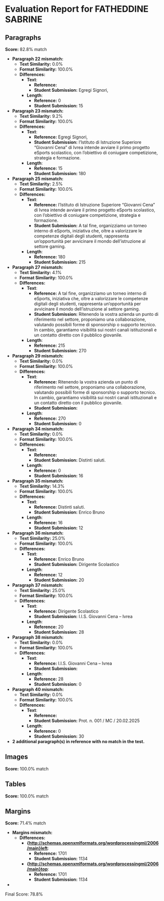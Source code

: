 # Evaluation Report for FATHEDDINE SABRINE

## Paragraphs
**Score:** 82.8% match

- **Paragraph 22 mismatch:**
  - **Text Similarity:** 0.0%
  - **Format Similarity:** 100.0%
  - **Differences:**
    - **Text**:
      - **Reference:** 
      - **Student Submission:** Egregi Signori,
    - **Length**:
      - **Reference:** 0
      - **Student Submission:** 15
- **Paragraph 23 mismatch:**
  - **Text Similarity:** 9.2%
  - **Format Similarity:** 100.0%
  - **Differences:**
    - **Text**:
      - **Reference:** Egregi Signori,
      - **Student Submission:** l’Istituto di Istruzione Superiore “Giovanni Cena” di Ivrea intende avviare il primo progetto eSports scolastico, con l’obiettivo di coniugare competizione, strategia e formazione.
    - **Length**:
      - **Reference:** 15
      - **Student Submission:** 180
- **Paragraph 25 mismatch:**
  - **Text Similarity:** 2.5%
  - **Format Similarity:** 100.0%
  - **Differences:**
    - **Text**:
      - **Reference:** l’Istituto di Istruzione Superiore “Giovanni Cena” di Ivrea intende avviare il primo progetto eSports scolastico, con l’obiettivo di coniugare competizione, strategia e formazione.
      - **Student Submission:** A tal fine, organizziamo un torneo interno di eSports, iniziativa che, oltre a valorizzare le competenze digitali degli studenti, rappresenta un’opportunità per avvicinare il mondo dell’istruzione al settore gaming.
    - **Length**:
      - **Reference:** 180
      - **Student Submission:** 215
- **Paragraph 27 mismatch:**
  - **Text Similarity:** 4.1%
  - **Format Similarity:** 100.0%
  - **Differences:**
    - **Text**:
      - **Reference:** A tal fine, organizziamo un torneo interno di eSports, iniziativa che, oltre a valorizzare le competenze digitali degli studenti, rappresenta un’opportunità per avvicinare il mondo dell’istruzione al settore gaming.
      - **Student Submission:** Ritenendo la vostra azienda un punto di riferimento nel settore, proponiamo una collaborazione, valutando possibili forme di sponsorship o supporto tecnico. In cambio, garantiamo visibilità sui nostri canali istituzionali e un contatto diretto con il pubblico giovanile.
    - **Length**:
      - **Reference:** 215
      - **Student Submission:** 270
- **Paragraph 29 mismatch:**
  - **Text Similarity:** 0.0%
  - **Format Similarity:** 100.0%
  - **Differences:**
    - **Text**:
      - **Reference:** Ritenendo la vostra azienda un punto di riferimento nel settore, proponiamo una collaborazione, valutando possibili forme di sponsorship o supporto tecnico. In cambio, garantiamo visibilità sui nostri canali istituzionali e un contatto diretto con il pubblico giovanile.
      - **Student Submission:** 
    - **Length**:
      - **Reference:** 270
      - **Student Submission:** 0
- **Paragraph 34 mismatch:**
  - **Text Similarity:** 0.0%
  - **Format Similarity:** 100.0%
  - **Differences:**
    - **Text**:
      - **Reference:** 
      - **Student Submission:** Distinti saluti.
    - **Length**:
      - **Reference:** 0
      - **Student Submission:** 16
- **Paragraph 35 mismatch:**
  - **Text Similarity:** 14.3%
  - **Format Similarity:** 100.0%
  - **Differences:**
    - **Text**:
      - **Reference:** Distinti saluti.
      - **Student Submission:** Enrico Bruno
    - **Length**:
      - **Reference:** 16
      - **Student Submission:** 12
- **Paragraph 36 mismatch:**
  - **Text Similarity:** 25.0%
  - **Format Similarity:** 100.0%
  - **Differences:**
    - **Text**:
      - **Reference:** Enrico Bruno
      - **Student Submission:** Dirigente Scolastico
    - **Length**:
      - **Reference:** 12
      - **Student Submission:** 20
- **Paragraph 37 mismatch:**
  - **Text Similarity:** 25.0%
  - **Format Similarity:** 100.0%
  - **Differences:**
    - **Text**:
      - **Reference:** Dirigente Scolastico
      - **Student Submission:** I.I.S. Giovanni Cena – Ivrea
    - **Length**:
      - **Reference:** 20
      - **Student Submission:** 28
- **Paragraph 38 mismatch:**
  - **Text Similarity:** 0.0%
  - **Format Similarity:** 100.0%
  - **Differences:**
    - **Text**:
      - **Reference:** I.I.S. Giovanni Cena – Ivrea
      - **Student Submission:** 
    - **Length**:
      - **Reference:** 28
      - **Student Submission:** 0
- **Paragraph 40 mismatch:**
  - **Text Similarity:** 0.0%
  - **Format Similarity:** 100.0%
  - **Differences:**
    - **Text**:
      - **Reference:** 
      - **Student Submission:** Prot. n. 001 / MC / 20.02.2025
    - **Length**:
      - **Reference:** 0
      - **Student Submission:** 30
- **2 additional paragraph(s) in reference with no match in the test.**
## Images
**Score:** 100.0% match

## Tables
**Score:** 100.0% match

## Margins
**Score:** 71.4% match

- **Margins mismatch:**
  - **Differences:**
    - **{http://schemas.openxmlformats.org/wordprocessingml/2006/main}left**:
      - **Reference:** 1701
      - **Student Submission:** 1134
    - **{http://schemas.openxmlformats.org/wordprocessingml/2006/main}top**:
      - **Reference:** 1701
      - **Student Submission:** 1134
- 
Final Score: 78.8%
